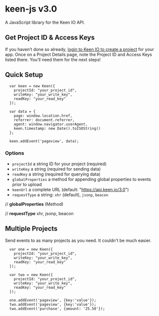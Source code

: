 # keen-js v3.0

A JavaScript library for the Keen IO API.

## Get Project ID & Access Keys

If you haven’t done so already, [login to Keen IO to create a project](https://keen.io/add-project) for your app. Once on a Project Details page, note the Project ID and Access Keys listed there. You’ll need them for the next steps!

## Quick Setup

```
  var keen = new Keen({
  	projectId: "your_project_id",
  	writeKey: "your_write_key",
  	readKey: "your_read_key"
  });
  
  var data = {
  	page: window.location.href,
    referrer: document.referrer,
    agent: window.navigator.userAgent,
    keen.timestamp: new Date().toISOString()
  };
  
  keen.addEvent('pageview', data);
```

### Options

  * `projectId` a string ID for your project (required)
  * `writeKey` a string (required for sending data)
  * `readKey` a string (required for querying data)
  * `globalProperties` a method for appending global properties to events prior to upload
  * `keenUrl` a complete URL (default: "https://api.keen.io/3.0")
  * `requestType` a string: `xhr` (default), `jsonp`, `beacon`

// **globalProperties** (Method)

// **requestType** xhr, jsonp, beacon

## Multiple Projects

Send events to as many projects as you need. It couldn't be much easier.

```
  var one = new Keen({
  	projectId: "your_project_id",
  	writeKey: "your_write_key",
  	readKey: "your_read_key"
  });
  
  var two = new Keen({
  	projectId: "your_project_id",
  	writeKey: "your_write_key",
  	readKey: "your_read_key"
  });
  
  one.addEvent('pageview', {key:'value'});
  two.addEvent('pageview', {key:'value'});
  two.addEvent('purchase', {amount: '25.50'});
```
